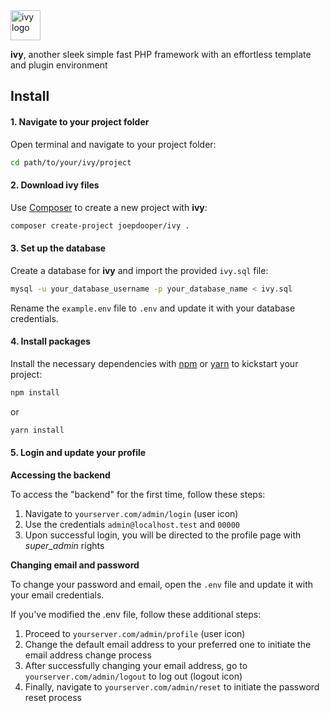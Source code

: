 <div style="max-height:48px;width:auto;">
  <img src="https://dooper.io/ivy/logo.svg" alt="ivy logo" height="48">
</div>

**ivy**, another sleek simple fast PHP framework with an effortless template and plugin environment

## Install

#### 1. Navigate to your project folder

Open terminal and navigate to your project folder:

```bash
cd path/to/your/ivy/project
```

#### 2. Download ivy files

Use [Composer](https://getcomposer.org/) to create a new project with **ivy**:

```bash
composer create-project joepdooper/ivy .
```

#### 3. Set up the database

Create a database for **ivy** and import the provided `ivy.sql` file:

```bash
mysql -u your_database_username -p your_database_name < ivy.sql
```

Rename the `example.env` file to `.env` and update it with your database credentials.

#### 4. Install packages

Install the necessary dependencies with [npm](https://docs.npmjs.com/downloading-and-installing-node-js-and-npm) or [yarn](https://yarnpkg.com/) to kickstart your project:

```bash
npm install
```

or

```bash
yarn install
```

#### 5. Login and update your profile

**Accessing the backend**

To access the "backend" for the first time, follow these steps:

1. Navigate to `yourserver.com/admin/login` (user icon)
2. Use the credentials `admin@localhost.test` and `00000`
3. Upon successful login, you will be directed to the profile page with *super_admin* rights

**Changing email and password**

To change your password and email, open the `.env` file and update it with your email credentials.

If you've modified the .env file, follow these additional steps:

1. Proceed to `yourserver.com/admin/profile` (user icon)
2. Change the default email address to your preferred one to initiate the email address change process
3. After successfully changing your email address, go to `yourserver.com/admin/logout` to log out (logout icon)
4. Finally, navigate to `yourserver.com/admin/reset` to initiate the password reset process
